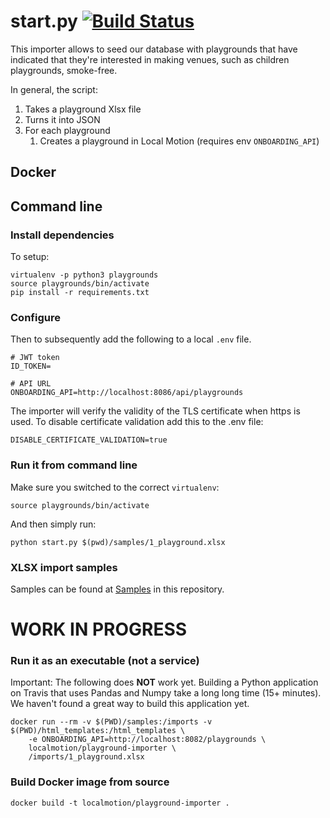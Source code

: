# start.py [![Build Status](https://travis-ci.org/local-motion/playground-importer.svg?branch=master)](https://travis-ci.org/local-motion/playground-importer)

This importer allows to seed our database with playgrounds that have indicated
that they're interested in making venues, such as children playgrounds, smoke-free.

In general, the script:
1. Takes a playground Xlsx file
1. Turns it into JSON
1. For each playground
    1. Creates a playground in Local Motion (requires env `ONBOARDING_API`)


## Docker
## Command line

### Install dependencies
To setup:
```
virtualenv -p python3 playgrounds
source playgrounds/bin/activate
pip install -r requirements.txt
```

### Configure
Then to subsequently add the following to a local `.env` file.
```
# JWT token
ID_TOKEN=

# API URL
ONBOARDING_API=http://localhost:8086/api/playgrounds
```
The importer will verify the validity of the TLS certificate when https is used. To disable certificate validation add this to the .env file:
```
DISABLE_CERTIFICATE_VALIDATION=true
```

### Run it from command line
Make sure you switched to the correct `virtualenv`:
```
source playgrounds/bin/activate
```

And then simply run:
```
python start.py $(pwd)/samples/1_playground.xlsx
```

### XLSX import samples
Samples can be found at [Samples](./samples) in this repository.


# WORK IN PROGRESS

### Run it as an executable (not a service)

Important: The following does **NOT** work yet. Building a Python application on Travis
that uses Pandas and Numpy take a long long time (15+ minutes). We haven't
found a great way to build this application yet.
```
docker run --rm -v $(PWD)/samples:/imports -v $(PWD)/html_templates:/html_templates \
    -e ONBOARDING_API=http://localhost:8082/playgrounds \
    localmotion/playground-importer \
    /imports/1_playground.xlsx
```

### Build Docker image from source
```
docker build -t localmotion/playground-importer .
```
